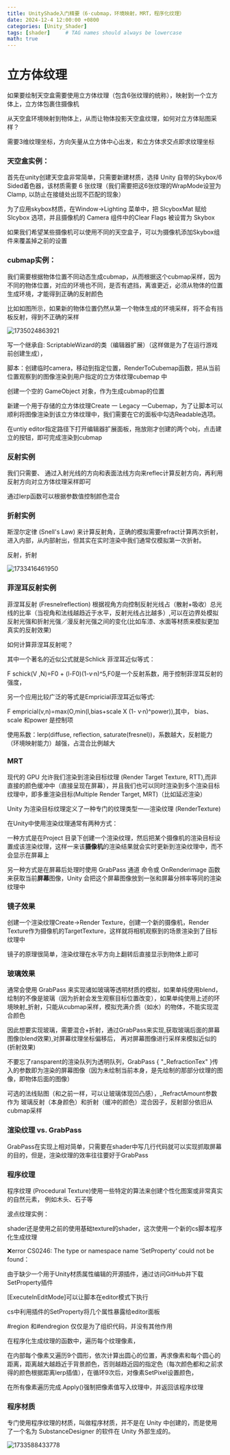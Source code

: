 ```yaml
---
title: UnityShade入门精要（6·cubmap，环境映射，MRT，程序化纹理）
date: 2024-12-4 12:00:00 +0800
categories: [Unity_Shader]
tags: [shader]     # TAG names should always be lowercase
math: true
---
```

# 立方体纹理

如果要绘制天空盒需要使用立方体纹理（包含6张纹理的统称），映射到一个立方体上，立方体包裹住摄像机

从天空盒环境映射到物体上，从而让物体投影天空盒纹理，如何对立方体贴图采样？

需要3维纹理坐标，方向矢量从立方体中心出发，和立方体求交点即求纹理坐标

### 天空盒实例：

首先在unity创建天空盒非常简单，只需要新建材质，选择 Unity 自带的Skybox/6 Sided着色器，该材质需要 6 张纹理（我们需要把这6张纹理的WrapMode设翌为Clamp, 以防止在接缝处出现不匹配的现象）

为了应用skybox材质，在Window->Lighting 菜单中，把 SlcyboxMat 赋给 Slcybox 选项，并且摄像机的 Camera 组件中的Clear Flags 被设胃为 Skybox

如果我们希望某些摄像机可以使用不同的天空盒子，可以为摄像机添加Skybox组件来覆盖掉之前的设置

### cubmap实例：

我们需要根据物体位置不同动态生成cubmap，从而根据这个cubmap采样，因为不同的物体位置，对应的环境也不同，是否有遮挡，离谁更近，必须从物体的位置生成环境，才能得到正确的反射颜色

比如如图所示，如果新的物体位置仍然从第一个物体生成的环境采样，将不会有挡板反射，得到不正确的采样

![1735024863921](/assets/img/blog/unityshader/不同的cubmap.png)

写一个继承自: ScriptableWizard的类（编辑器扩展）（这样做是为了在运行游戏前创建生成），

脚本：创建临时camera，移动到指定位置，RenderToCubemap函数，把从当前位置观察到的图像渲染到用户指定的立方体纹理cubemap 中

创建一个空的 GameObject 对象，作为生成cubmap的位置

新建一个用于存储的立方体纹理Create 一 Legacy 一Cubemap，为了让脚本可以顺利将图像渲染到该立方体纹理中，我们需要在它的面板中勾选Readable选项。

在untiy editor指定路径下打开编辑器扩展面板，拖放刚才创建的两个obj，点击建立的按钮，即可完成渲染到cubmap

### 反射实例

我们只需要、 通过入射光线的方向和表面法线方向来reflec计算反射方向，再利用反射方向对立方体纹理采样即可

通过lerp函数可以根据参数值控制颜色混合

### 折射实例

斯涅尔定律 (Snell's Law) 来计算反射角，正确的模拟需要refract计算两次折射，进入内部，从内部射出，但其实在实时渲染中我们通常仅模拟第一次折射。

反射，折射

![1733416461950](/assets/img/blog/unityshader/cubmap.png)

### 菲涅耳反射实例

菲涅耳反射 (Fresnelreflection) 根据视角方向控制反射光线占（散射+吸收）总光线的比率（当视角和法线越趋近于水平，反射光线占比越多）,可以在边界处模拟反射光强和折射光强／漫反射光强之间的变化(比如车漆、水面等材质来模拟更加真实的反射效果)

如何计算菲涅耳反射呢？

其中一个著名的近似公式就是Schlick 菲涅耳近似等式：

F schick(V ,N)=F0 + (l-F0)(1-v·n)^5,F0是一个反射系数，用于控制菲涅耳反射的强度，

另一个应用比较广泛的等式是Empricial菲涅耳近似等式:

F empricial(v,n)=max(O,min(l,bias+scale X (1- v·n)^power)),其中， bias、 scale 和power 是控制项

使用系数：lerp(diffuse, reflection, saturate(fresnel))，系数越大，反射能力（环境映射能力）越强，占混合比例越大

### MRT

现代的 GPU 允许我们渲染到渲染目标纹理 (Render Target Texture, RTT),而非直接的颜色缓冲中（直接呈现在屏幕），并且我们也可以同时渲染到多个渲染目标纹理中，即多重渲染目标(Multiple Render Target, MRT)（比如延迟渲染）

Unity 为渲染目标纹理定义了一种专门的纹理类型一—渲染纹理 (RenderTexture)

在Unity中使用渲染纹理通常有两种方式：

一种方式是在Project 目录下创建一个渲染纹理，然后把某个摄像机的渲染目标设置成该渲染纹理，这样一来该**摄像机**的渲染结果就会实时更新到渲染纹理中，而不会显示在屏幕上

另一种方式是在屏幕后处理时使用 GrabPass 通道 命令或 OnRenderimage 函数 来获取当前**屏幕**图像，Unity 会把这个屏幕图像放到一张和屏幕分辨率等同的渲染纹理中

### 镜子效果

创建一个渲染纹理Create->Render Texture，创建一个新的摄像机，Render Texture作为摄像机的TargetTexture，这样就将相机观察到的场景渲染到了目标纹理中

镜子的原理很简单，渲染纹理在水平方向上翻转后直接显示到物体上即可

### 玻璃效果

通常会使用 GrabPass 来实现诸如玻璃等透明材质的模拟，如果单纯使用blend，绘制的不像是玻璃（因为折射会发生观察目标位置改变），如果单纯使用上述的环境映射_折射，只能从cubmap采样，模拟充满介质（如水）的物体，不能实现混合颜色

因此想要实现玻璃，需要混合+折射，通过GrabPass来实现,获取玻璃后面的屏幕图像(blend效果),对屏幕纹理坐标偏移后， 再对屏幕图像进行采样来模拟近似的(折射效果)

不要忘了ransparent的渲染队列为透明队列，GrabPass { "_RefractionTex" }传入的参数即为渲染的屏幕图像（因为未绘制当前本身，是先绘制的那部分纹理的图像，即物体后面的图像）

可选的法线贴图（和之前一样，可以让玻璃体现凹凸感），_RefractAmount参数作为 玻璃反射（本身颜色）和折射（缓冲的颜色）混合因子，反射部分依旧从cubmap采样

### 渲染纹理 vs. GrabPass

GrabPass在实现上相对简单，只需要在shader中写几行代码就可以实现抓取屏幕的目的，但是，渲染纹理的效率往往要好于GrabPass

### 程序纹理

程序纹理 (Procedural Texture)使用一些特定的算法来创建个性化图案或非常真实的自然元素， 例如木头、石子等

波点纹理实例：

shader还是使用之前的使用基础texture的shader，这次使用一个新的cs脚本程序化生成纹理

❌error CS0246: The type or namespace name ‘SetProperty‘ could not be found：

由于缺少一个用于Unity材质属性编辑的开源插件，通过访问GitHub并下载SetProperty插件

[ExecuteInEditMode]可以让脚本在editor模式下执行

cs中利用插件的SetProperty将几个属性暴露给editor面板

#region 和#endregion 仅仅是为了组织代码，并没有其他作用

在程序化生成纹理的函数中，遍历每个纹理像素，

在内部每个像素又遍历9个圆形，依次计算出圆心的位置，再求像素和每个圆心的距离，距离越大越趋近于背景颜色，否则越趋近园的指定色（每次颜色都和之前求得的颜色根据距离lerp插值），在循环9次后，对像素SetPixel设置颜色，

在所有像素遍历完成.Apply()强制把像素值写入纹理中，并返回该程序纹理

### 程序材质

专门使用程序纹理的材质，叫做程序材质，并不是在 Unity 中创建的，而是使用了一个名为 SubstanceDesigner 的软件在 Unity 外部生成的。

![1733588433778](/assets/img/blog/unityshader/高级贴图.png)
